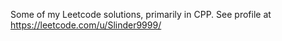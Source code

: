 Some of my Leetcode solutions, primarily in CPP. See profile at https://leetcode.com/u/Slinder9999/
